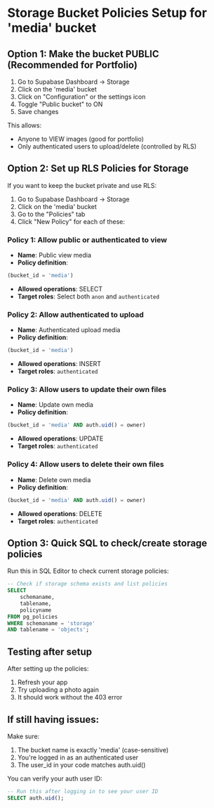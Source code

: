 # Storage Bucket Policies Setup for 'media' bucket

## Option 1: Make the bucket PUBLIC (Recommended for Portfolio)

1. Go to Supabase Dashboard → Storage
2. Click on the 'media' bucket
3. Click on "Configuration" or the settings icon
4. Toggle "Public bucket" to ON
5. Save changes

This allows:
- Anyone to VIEW images (good for portfolio)
- Only authenticated users to upload/delete (controlled by RLS)

## Option 2: Set up RLS Policies for Storage

If you want to keep the bucket private and use RLS:

1. Go to Supabase Dashboard → Storage
2. Click on the 'media' bucket
3. Go to the "Policies" tab
4. Click "New Policy" for each of these:

### Policy 1: Allow public or authenticated to view
- **Name**: Public view media
- **Policy definition**:
```sql
(bucket_id = 'media')
```
- **Allowed operations**: SELECT
- **Target roles**: Select both `anon` and `authenticated`

### Policy 2: Allow authenticated to upload
- **Name**: Authenticated upload media  
- **Policy definition**:
```sql
(bucket_id = 'media')
```
- **Allowed operations**: INSERT
- **Target roles**: `authenticated`

### Policy 3: Allow users to update their own files
- **Name**: Update own media
- **Policy definition**:
```sql
(bucket_id = 'media' AND auth.uid() = owner)
```
- **Allowed operations**: UPDATE
- **Target roles**: `authenticated`

### Policy 4: Allow users to delete their own files
- **Name**: Delete own media
- **Policy definition**:
```sql
(bucket_id = 'media' AND auth.uid() = owner)
```
- **Allowed operations**: DELETE
- **Target roles**: `authenticated`

## Option 3: Quick SQL to check/create storage policies

Run this in SQL Editor to check current storage policies:

```sql
-- Check if storage schema exists and list policies
SELECT 
    schemaname,
    tablename,
    policyname  
FROM pg_policies
WHERE schemaname = 'storage'
AND tablename = 'objects';
```

## Testing after setup

After setting up the policies:
1. Refresh your app
2. Try uploading a photo again
3. It should work without the 403 error

## If still having issues:

Make sure:
1. The bucket name is exactly 'media' (case-sensitive)
2. You're logged in as an authenticated user
3. The user_id in your code matches auth.uid()

You can verify your auth user ID:
```sql
-- Run this after logging in to see your user ID
SELECT auth.uid();
```
